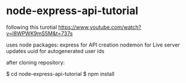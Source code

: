 # node-express-api-tutorial

following this turotial https://www.youtube.com/watch?v=l8WPWK9mS5M&t=737s

uses node packages:
express for API creation
nodemon for Live server updates
uuid for autogenerated user ids


after cloning repository:

$ cd node-express-api-tutorial 
$ npm install 
